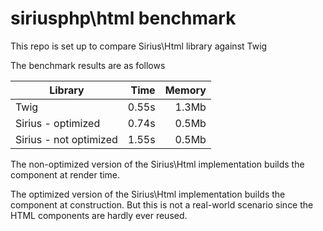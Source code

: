 # siriusphp\html benchmark

This repo is set up to compare Sirius\Html library against Twig

The benchmark results are as follows

| Library               | Time    | Memory|
|-----------------------|--------:|------:|
| Twig                  | 0.55s   | 1.3Mb |
| Sirius - optimized    | 0.74s   | 0.5Mb |
| Sirius - not optimized| 1.55s   | 0.5Mb |

The non-optimized version of the Sirius\Html implementation builds the component at render time.

The optimized version of the Sirius\Html implementation builds the component at construction. But this is not a real-world scenario since the HTML components are hardly ever reused.

